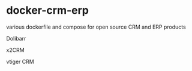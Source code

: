 # docker-crm-erp
various dockerfile and compose for open source CRM and ERP products

Dolibarr

x2CRM

vtiger CRM
